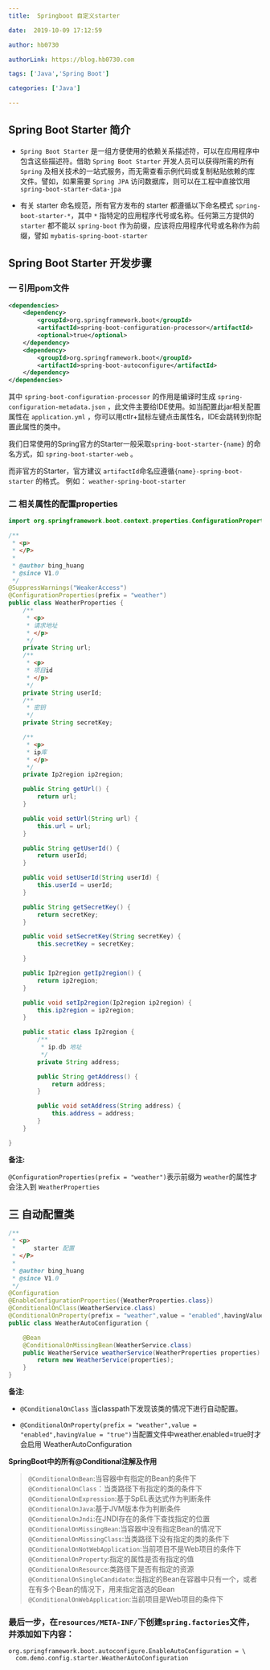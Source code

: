 ```yaml
---
title:  Springboot 自定义starter

date:  2019-10-09 17:12:59

author: hb0730

authorLink: https://blog.hb0730.com

tags: ['Java','Spring Boot']

categories: ['Java']

---
```


## Spring Boot Starter 简介

+ `Spring Boot Starter` 是一组方便使用的依赖关系描述符，可以在应用程序中包含这些描述符。借助 `Spring Boot Starter` 开发人员可以获得所需的所有 `Spring` 及相关技术的一站式服务，而无需查看示例代码或复制粘贴依赖的库文件。譬如，如果需要 `Spring JPA` 访问数据库，则可以在工程中直接饮用 `spring-boot-starter-data-jpa`

+ 有关 starter 命名规范，所有官方发布的 starter 都遵循以下命名模式 `spring-boot-starter-*`，其中 `*` 指特定的应用程序代号或名称。任何第三方提供的 `starter` 都不能以 `spring-boot` 作为前缀，应该将应用程序代号或名称作为前缀，譬如 `mybatis-spring-boot-starter`

## Spring Boot Starter 开发步骤

### 一 引用pom文件

```xml
<dependencies>
    <dependency>
        <groupId>org.springframework.boot</groupId>
        <artifactId>spring-boot-configuration-processor</artifactId>
        <optional>true</optional>
    </dependency>
    <dependency>
        <groupId>org.springframework.boot</groupId>
        <artifactId>spring-boot-autoconfigure</artifactId>
    </dependency>
</dependencies>
```

其中 `spring-boot-configuration-processor` 的作用是编译时生成 `spring-configuration-metadata.json` ，此文件主要给IDE使用。如当配置此jar相关配置属性在 `application.yml` ，你可以用ctlr+鼠标左键点击属性名，IDE会跳转到你配置此属性的类中。

我们日常使用的Spring官方的Starter一般采取`spring-boot-starter-{name}` 的命名方式，如 `spring-boot-starter-web` 。

而非官方的Starter，官方建议 `artifactId`命名应遵循`{name}-spring-boot-starter` 的格式。 例如： `weather-spring-boot-starter`

### 二 相关属性的配置properties

```java
import org.springframework.boot.context.properties.ConfigurationProperties;

/**
 * <p>
 * </P>
 *
 * @author bing_huang
 * @since V1.0
 */
@SuppressWarnings("WeakerAccess")
@ConfigurationProperties(prefix = "weather")
public class WeatherProperties {
    /**
     * <p>
     * 请求地址
     * </p>
     */
    private String url;
    /**
     * <p>
     * 项目id
     * </p>
     */
    private String userId;
    /**
     * 密钥
     */
    private String secretKey;

    /**
     * <p>
     * ip库
     * </p>
     */
    private Ip2region ip2region;

    public String getUrl() {
        return url;
    }

    public void setUrl(String url) {
        this.url = url;
    }

    public String getUserId() {
        return userId;
    }

    public void setUserId(String userId) {
        this.userId = userId;
    }

    public String getSecretKey() {
        return secretKey;
    }

    public void setSecretKey(String secretKey) {
        this.secretKey = secretKey;

    }

    public Ip2region getIp2region() {
        return ip2region;
    }

    public void setIp2region(Ip2region ip2region) {
        this.ip2region = ip2region;
    }

    public static class Ip2region {
        /**
         * ip.db 地址
         */
        private String address;

        public String getAddress() {
            return address;
        }

        public void setAddress(String address) {
            this.address = address;
        }
    }

}
```

**备注:**

`@ConfigurationProperties(prefix = "weather")`表示前缀为 `weather`的属性才会注入到 `WeatherProperties`

## 三 自动配置类

```java
/**
 * <p>
 *     starter 配置
 * </P>
 *
 * @author bing_huang
 * @since V1.0
 */
@Configuration
@EnableConfigurationProperties({WeatherProperties.class})
@ConditionalOnClass(WeatherService.class)
@ConditionalOnProperty(prefix = "weather",value = "enabled",havingValue = "true")
public class WeatherAutoConfiguration {

    @Bean
    @ConditionalOnMissingBean(WeatherService.class)
    public WeatherService weatherService(WeatherProperties properties) {
        return new WeatherService(properties);
    }
}
```

**备注**:

* `@ConditionalOnClass` 当classpath下发现该类的情况下进行自动配置。

* `@ConditionalOnProperty(prefix = "weather",value = "enabled",havingValue = "true")`当配置文件中weather.enabled=true时才会启用 WeatherAutoConfiguration 

**SpringBoot中的所有@Conditional注解及作用**

> `@ConditionalOnBean`:当容器中有指定的Bean的条件下  
>  `@ConditionalOnClass`：当类路径下有指定的类的条件下  
>  `@ConditionalOnExpression`:基于SpEL表达式作为判断条件  
>  `@ConditionalOnJava`:基于JVM版本作为判断条件  
>  `@ConditionalOnJndi`:在JNDI存在的条件下查找指定的位置  
>  `@ConditionalOnMissingBean`:当容器中没有指定Bean的情况下  
>  `@ConditionalOnMissingClass`:当类路径下没有指定的类的条件下  
>  `@ConditionalOnNotWebApplication`:当前项目不是Web项目的条件下  
>  `@ConditionalOnProperty`:指定的属性是否有指定的值  
>  `@ConditionalOnResource`:类路径下是否有指定的资源  
>  `@ConditionalOnSingleCandidate`:当指定的Bean在容器中只有一个，或者在有多个Bean的情况下，用来指定首选的Bean
>  `@ConditionalOnWebApplication`:当前项目是Web项目的条件下  

### 最后一步，在`resources/META-INF/`下创建`spring.factories`文件，并添加如下内容：

```properties
org.springframework.boot.autoconfigure.EnableAutoConfiguration = \
  com.demo.config.starter.WeatherAutoConfiguration 
```
